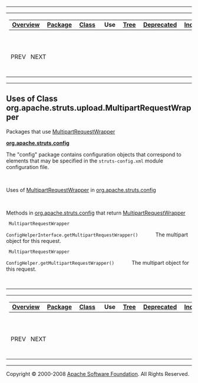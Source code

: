 ------------------------------------------------------------------------

<span id="navbar_top"></span> [](#skip-navbar_top "Skip navigation links")

<table>
<colgroup>
<col width="50%" />
<col width="50%" />
</colgroup>
<tbody>
<tr class="odd">
<td align="left"><span id="navbar_top_firstrow"></span>
<table>
<tbody>
<tr class="odd">
<td align="left"><a href="../../../../../overview-summary.html.md"><strong>Overview</strong></a> </td>
<td align="left"><a href="../package-summary.html.md"><strong>Package</strong></a> </td>
<td align="left"><a href="../../../../../org/apache/struts/upload/MultipartRequestWrapper.html.md" title="class in org.apache.struts.upload"><strong>Class</strong></a> </td>
<td align="left"> <strong>Use</strong> </td>
<td align="left"><a href="../package-tree.html.md"><strong>Tree</strong></a> </td>
<td align="left"><a href="../../../../../deprecated-list.html.md"><strong>Deprecated</strong></a> </td>
<td align="left"><a href="../../../../../index-all.html.md"><strong>Index</strong></a> </td>
<td align="left"><a href="../../../../../help-doc.html.md"><strong>Help</strong></a> </td>
</tr>
</tbody>
</table></td>
<td align="left"></td>
</tr>
<tr class="even">
<td align="left"> PREV   NEXT</td>
<td align="left"><a href="../../../../../index.html.md?org/apache/struts/upload//class-useMultipartRequestWrapper.html"><strong>FRAMES</strong></a>    <a href="MultipartRequestWrapper.html"><strong>NO FRAMES</strong></a>    
<a href="../../../../../allclasses-noframe.html.md"><strong>All Classes</strong></a></td>
</tr>
</tbody>
</table>

<span id="skip-navbar_top"></span>

------------------------------------------------------------------------

**Uses of Class
 org.apache.struts.upload.MultipartRequestWrapper**
---------------------------------------------------

Packages that use [MultipartRequestWrapper](../../../../../org/apache/struts/upload/MultipartRequestWrapper.html.md "class in org.apache.struts.upload")

[**org.apache.struts.config**](#org.apache.struts.config)

The "config" package contains configuration objects that correspond to elements that may be specified in the `struts-config.xml` module configuration file. 

 

<span id="org.apache.struts.config"></span>

Uses of [MultipartRequestWrapper](../../../../../org/apache/struts/upload/MultipartRequestWrapper.html.md "class in org.apache.struts.upload") in [org.apache.struts.config](../../../../../org/apache/struts/config/package-summary.html)

 

Methods in [org.apache.struts.config](../../../../../org/apache/struts/config/package-summary.html.md) that return [MultipartRequestWrapper](../../../../../org/apache/struts/upload/MultipartRequestWrapper.html "class in org.apache.struts.upload")

` MultipartRequestWrapper`

`ConfigHelperInterface.getMultipartRequestWrapper()`
            The multipart object for this request.

` MultipartRequestWrapper`

`ConfigHelper.getMultipartRequestWrapper()`
            The multipart object for this request.

 

------------------------------------------------------------------------

<span id="navbar_bottom"></span> [](#skip-navbar_bottom "Skip navigation links")

<table>
<colgroup>
<col width="50%" />
<col width="50%" />
</colgroup>
<tbody>
<tr class="odd">
<td align="left"><span id="navbar_bottom_firstrow"></span>
<table>
<tbody>
<tr class="odd">
<td align="left"><a href="../../../../../overview-summary.html.md"><strong>Overview</strong></a> </td>
<td align="left"><a href="../package-summary.html.md"><strong>Package</strong></a> </td>
<td align="left"><a href="../../../../../org/apache/struts/upload/MultipartRequestWrapper.html.md" title="class in org.apache.struts.upload"><strong>Class</strong></a> </td>
<td align="left"> <strong>Use</strong> </td>
<td align="left"><a href="../package-tree.html.md"><strong>Tree</strong></a> </td>
<td align="left"><a href="../../../../../deprecated-list.html.md"><strong>Deprecated</strong></a> </td>
<td align="left"><a href="../../../../../index-all.html.md"><strong>Index</strong></a> </td>
<td align="left"><a href="../../../../../help-doc.html.md"><strong>Help</strong></a> </td>
</tr>
</tbody>
</table></td>
<td align="left"></td>
</tr>
<tr class="even">
<td align="left"> PREV   NEXT</td>
<td align="left"><a href="../../../../../index.html.md?org/apache/struts/upload//class-useMultipartRequestWrapper.html"><strong>FRAMES</strong></a>    <a href="MultipartRequestWrapper.html"><strong>NO FRAMES</strong></a>    
<a href="../../../../../allclasses-noframe.html.md"><strong>All Classes</strong></a></td>
</tr>
</tbody>
</table>

<span id="skip-navbar_bottom"></span>

------------------------------------------------------------------------

Copyright © 2000-2008 [Apache Software Foundation](http://www.apache.org/). All Rights Reserved.
